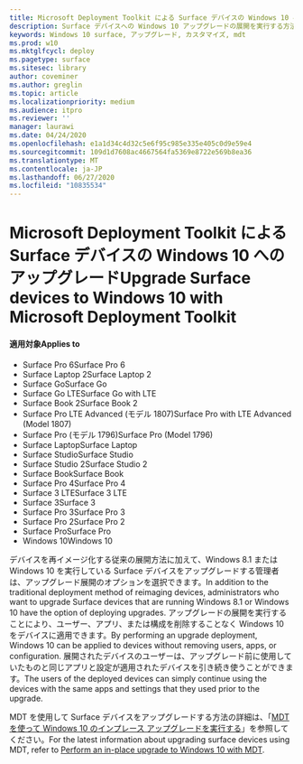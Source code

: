```yaml
---
title: Microsoft Deployment Toolkit による Surface デバイスの Windows 10 へのアップグレード (Surface)
description: Surface デバイスへの Windows 10 アップグレードの展開を実行する方法について説明します。
keywords: Windows 10 surface, アップグレード, カスタマイズ, mdt
ms.prod: w10
ms.mktglfcycl: deploy
ms.pagetype: surface
ms.sitesec: library
author: coveminer
ms.author: greglin
ms.topic: article
ms.localizationpriority: medium
ms.audience: itpro
ms.reviewer: ''
manager: laurawi
ms.date: 04/24/2020
ms.openlocfilehash: e1a1d34c4d32c5e6f95c985e335e405c0d9e59e4
ms.sourcegitcommit: 109d1d7608ac4667564fa5369e8722e569b8ea36
ms.translationtype: MT
ms.contentlocale: ja-JP
ms.lasthandoff: 06/27/2020
ms.locfileid: "10835534"
---
```

# <span data-ttu-id="8cf5d-104">Microsoft Deployment Toolkit による Surface デバイスの Windows 10 へのアップグレード</span><span class="sxs-lookup"><span data-stu-id="8cf5d-104">Upgrade Surface devices to Windows 10 with Microsoft Deployment Toolkit</span></span>

#### <span data-ttu-id="8cf5d-105">適用対象</span><span class="sxs-lookup"><span data-stu-id="8cf5d-105">Applies to</span></span>
- <span data-ttu-id="8cf5d-106">Surface Pro 6</span><span class="sxs-lookup"><span data-stu-id="8cf5d-106">Surface Pro 6</span></span>
- <span data-ttu-id="8cf5d-107">Surface Laptop 2</span><span class="sxs-lookup"><span data-stu-id="8cf5d-107">Surface Laptop 2</span></span>
- <span data-ttu-id="8cf5d-108">Surface Go</span><span class="sxs-lookup"><span data-stu-id="8cf5d-108">Surface Go</span></span>
- <span data-ttu-id="8cf5d-109">Surface Go LTE</span><span class="sxs-lookup"><span data-stu-id="8cf5d-109">Surface Go with LTE</span></span>
- <span data-ttu-id="8cf5d-110">Surface Book 2</span><span class="sxs-lookup"><span data-stu-id="8cf5d-110">Surface Book 2</span></span>
- <span data-ttu-id="8cf5d-111">Surface Pro LTE Advanced (モデル 1807)</span><span class="sxs-lookup"><span data-stu-id="8cf5d-111">Surface Pro with LTE Advanced (Model 1807)</span></span>
- <span data-ttu-id="8cf5d-112">Surface Pro (モデル 1796)</span><span class="sxs-lookup"><span data-stu-id="8cf5d-112">Surface Pro (Model 1796)</span></span>
- <span data-ttu-id="8cf5d-113">Surface Laptop</span><span class="sxs-lookup"><span data-stu-id="8cf5d-113">Surface Laptop</span></span>
- <span data-ttu-id="8cf5d-114">Surface Studio</span><span class="sxs-lookup"><span data-stu-id="8cf5d-114">Surface Studio</span></span>
- <span data-ttu-id="8cf5d-115">Surface Studio 2</span><span class="sxs-lookup"><span data-stu-id="8cf5d-115">Surface Studio 2</span></span>
- <span data-ttu-id="8cf5d-116">Surface Book</span><span class="sxs-lookup"><span data-stu-id="8cf5d-116">Surface Book</span></span>
- <span data-ttu-id="8cf5d-117">Surface Pro 4</span><span class="sxs-lookup"><span data-stu-id="8cf5d-117">Surface Pro 4</span></span>
- <span data-ttu-id="8cf5d-118">Surface 3 LTE</span><span class="sxs-lookup"><span data-stu-id="8cf5d-118">Surface 3 LTE</span></span>
- <span data-ttu-id="8cf5d-119">Surface 3</span><span class="sxs-lookup"><span data-stu-id="8cf5d-119">Surface 3</span></span>
- <span data-ttu-id="8cf5d-120">Surface Pro 3</span><span class="sxs-lookup"><span data-stu-id="8cf5d-120">Surface Pro 3</span></span>
- <span data-ttu-id="8cf5d-121">Surface Pro 2</span><span class="sxs-lookup"><span data-stu-id="8cf5d-121">Surface Pro 2</span></span>
- <span data-ttu-id="8cf5d-122">Surface Pro</span><span class="sxs-lookup"><span data-stu-id="8cf5d-122">Surface Pro</span></span>
- <span data-ttu-id="8cf5d-123">Windows 10</span><span class="sxs-lookup"><span data-stu-id="8cf5d-123">Windows 10</span></span>

<span data-ttu-id="8cf5d-124">デバイスを再イメージ化する従来の展開方法に加えて、Windows 8.1 または Windows 10 を実行している Surface デバイスをアップグレードする管理者は、アップグレード展開のオプションを選択できます。</span><span class="sxs-lookup"><span data-stu-id="8cf5d-124">In addition to the traditional deployment method of reimaging devices, administrators who want to upgrade Surface devices that are running Windows 8.1 or Windows 10 have the option of deploying upgrades.</span></span> <span data-ttu-id="8cf5d-125">アップグレードの展開を実行することにより、ユーザー、アプリ、または構成を削除することなく Windows 10 をデバイスに適用できます。</span><span class="sxs-lookup"><span data-stu-id="8cf5d-125">By performing an upgrade deployment, Windows 10 can be applied to devices without removing users, apps, or configuration.</span></span> <span data-ttu-id="8cf5d-126">展開されたデバイスのユーザーは、アップグレード前に使用していたものと同じアプリと設定が適用されたデバイスを引き続き使うことができます。</span><span class="sxs-lookup"><span data-stu-id="8cf5d-126">The users of the deployed devices can simply continue using the devices with the same apps and settings that they used prior to the upgrade.</span></span> 

<span data-ttu-id="8cf5d-127">MDT を使用して Surface デバイスをアップグレードする方法の詳細は、「[MDT を使って Windows 10 のインプレース アップグレードを実行する](https://docs.microsoft.com/windows/deployment/deploy-windows-mdt/upgrade-to-windows-10-with-the-microsoft-deployment-toolkit)」を参照してください。</span><span class="sxs-lookup"><span data-stu-id="8cf5d-127">For the latest information about upgrading surface devices using MDT, refer to [Perform an in-place upgrade to Windows 10 with MDT](https://docs.microsoft.com/windows/deployment/deploy-windows-mdt/upgrade-to-windows-10-with-the-microsoft-deployment-toolkit).</span></span>

